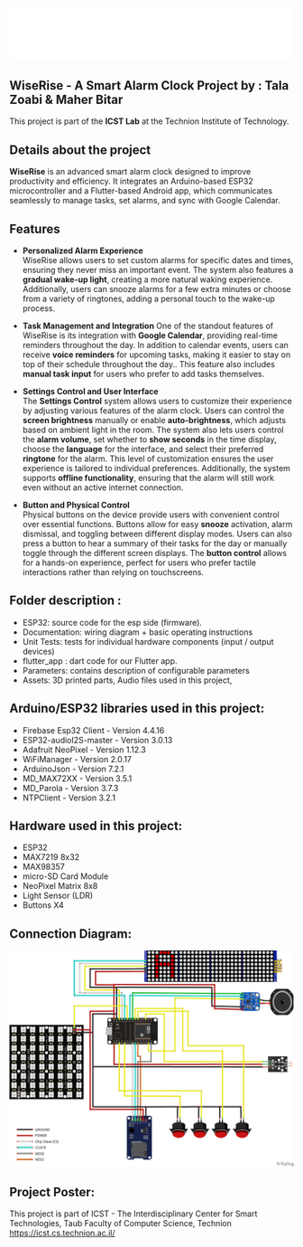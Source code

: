 ![WiseRise](https://github.com/talazoabi/SmartAlarmClock_W25/blob/main/Assets/gif_wiserise.gif)

## WiseRise - A Smart Alarm Clock Project by :  Tala Zoabi & Maher Bitar
This project is part of the **ICST Lab** at the Technion Institute of Technology.
  
## Details about the project
**WiseRise** is an advanced smart alarm clock designed to improve productivity and efficiency. It integrates an Arduino-based ESP32 microcontroller and a Flutter-based Android app, which communicates seamlessly to manage tasks, set alarms, and sync with Google Calendar.

## Features
- **Personalized Alarm Experience**  
   WiseRise allows users to set custom alarms for specific dates and times, ensuring they never miss an important event. The system also features a **gradual wake-up light**, creating a more natural waking experience. Additionally, users can snooze alarms for a few extra minutes or choose from a variety of ringtones, adding a personal touch to the wake-up process. 

- **Task Management and Integration**
   One of the standout features of WiseRise is its integration with **Google Calendar**, providing real-time reminders throughout the day. In addition to calendar events, users can receive **voice reminders** for upcoming tasks, making it easier to stay on top of their schedule throughout the day.. This feature also includes **manual task input** for users who prefer to add tasks themselves.

- **Settings Control and User Interface**  
   The **Settings Control** system allows users to customize their experience by adjusting various features of the alarm clock. Users can control the **screen brightness** manually or enable **auto-brightness**, which adjusts based on ambient light in the room. The system also lets users control the **alarm volume**, set whether to **show seconds** in the time display, choose the **language** for the interface, and select their preferred **ringtone** for the alarm. This level of customization ensures the user experience is tailored to individual preferences.  Additionally, the system supports **offline functionality**, ensuring that the alarm will still work even without an active internet connection.

- **Button and Physical Control**  
   Physical buttons on the device provide users with convenient control over essential functions. Buttons allow for easy **snooze** activation, alarm dismissal, and toggling between different display modes. Users can also press a button to hear a summary of their tasks for the day or manually toggle through the different screen displays. The **button control** allows for a hands-on experience, perfect for users who prefer tactile interactions rather than relying on touchscreens.
 
## Folder description :
* ESP32: source code for the esp side (firmware).
* Documentation: wiring diagram + basic operating instructions
* Unit Tests: tests for individual hardware components (input / output devices)
* flutter_app : dart code for our Flutter app.
* Parameters: contains description of configurable parameters 
* Assets: 3D printed parts, Audio files used in this project, 

## Arduino/ESP32 libraries used in this project:
* Firebase Esp32 Client - Version 4.4.16
* ESP32-audioI2S-master - Version 3.0.13
* Adafruit NeoPixel - Version 1.12.3
* WiFiManager - Version 2.0.17
* ArduinoJson - Version 7.2.1
* MD_MAX72XX - Version 3.5.1
* MD_Parola - Version 3.7.3
* NTPClient - Version 3.2.1

## Hardware used in this project:
* ESP32
* MAX7219 8x32
* MAX98357
* micro-SD Card Module
* NeoPixel Matrix 8x8
* Light Sensor (LDR)
* Buttons X4

## Connection Diagram:
![WiseRise](https://github.com/talazoabi/SmartAlarmClock_W25/blob/main/Documentation/ConnectionDiagram.png)
## Project Poster:
 
This project is part of ICST - The Interdisciplinary Center for Smart Technologies, Taub Faculty of Computer Science, Technion
https://icst.cs.technion.ac.il/
